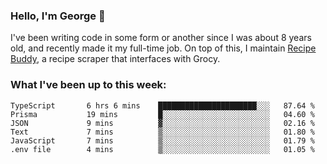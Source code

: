 ### Hello, I'm George 👋

I've been writing code in some form or another since I was about 8 years old, and recently made it my full-time job. On top of this, I maintain [Recipe Buddy](https://github.com/georgegebbett/recipe-buddy), a recipe scraper that interfaces with Grocy.  

<!--
**georgegebbett/georgegebbett** is a ✨ _special_ ✨ repository because its `README.md` (this file) appears on your GitHub profile.

Here are some ideas to get you started:

- 🔭 I’m currently working on ...
- 🌱 I’m currently learning ...
- 👯 I’m looking to collaborate on ...
- 🤔 I’m looking for help with ...
- 💬 Ask me about ...
- 📫 How to reach me: ...
- 😄 Pronouns: ...
- ⚡ Fun fact: ...
-->

### What I've been up to this week:
<!--START_SECTION:waka-->

```text
TypeScript       6 hrs 6 mins    ██████████████████████░░░   87.64 %
Prisma           19 mins         █░░░░░░░░░░░░░░░░░░░░░░░░   04.60 %
JSON             9 mins          ▓░░░░░░░░░░░░░░░░░░░░░░░░   02.16 %
Text             7 mins          ▒░░░░░░░░░░░░░░░░░░░░░░░░   01.80 %
JavaScript       7 mins          ▒░░░░░░░░░░░░░░░░░░░░░░░░   01.79 %
.env file        4 mins          ▒░░░░░░░░░░░░░░░░░░░░░░░░   01.05 %
```

<!--END_SECTION:waka-->
